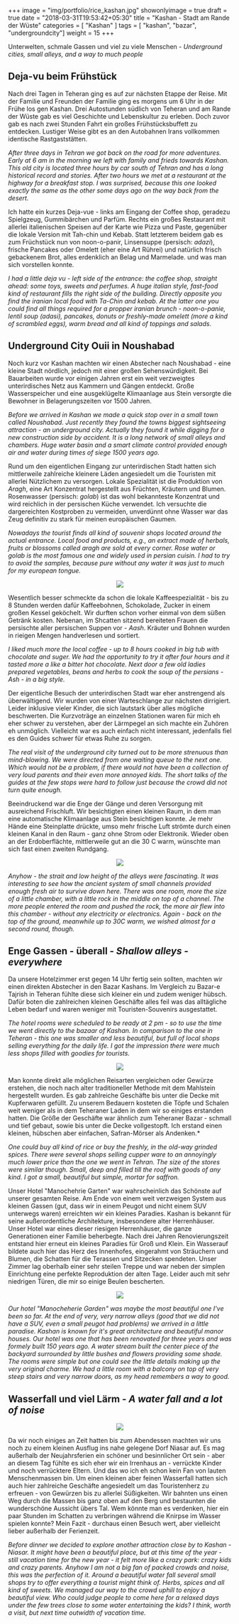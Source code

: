 +++
image = "img/portfolio/rice_kashan.jpg"
showonlyimage = true
draft = true
date = "2018-03-31T19:53:42+05:30"
title = "Kashan -  Stadt am Rande der Wüste"
categories = [ "Kashan" ]
tags = [ "kashan", "bazar", "undergroundcity"]
weight = 15
+++

Unterwelten, schmale Gassen und viel zu viele Menschen - *Underground cities, small alleys, and a way to much people* 

<!--more-->

## Deja-vu beim Frühstück 
Nach drei Tagen in Teheran ging es auf zur nächsten Etappe der Reise. Mit der Familie und Freunden
der Familie ging es morgens um 6 Uhr in der Frühe los gen Kashan. 
Drei Autostunden südlich von Teheran und am Rande der Wüste gab es viel Geschichte und Lebenskultur zu erleben. Doch zuvor gab es nach zwei Stunden Fahrt ein großes Frühstücksbuffett zu entdecken. Lustiger Weise gibt es an den Autobahnen Irans vollkommen identische Rastgaststätten. 

*After three days in Tehran we got back on the road for more adventures. Early at 6 am in the morning we left with family and frieds towards Kashan. This old city is located three hours by car south of Tehran and has a long historical record and stories. After two hours we met at a restaurant at the highway for a breakfast stop. I was surprised, because this one looked exactly the same as the other some days ago on the way back from the desert.*

Ich hatte ein kurzes Deja-vue - links am Eingang der Coffee shop, geradezu Spielgzeug, Gummibärchen und Parfüm. Rechts ein großes Restaurant mit allerlei italienischen Speisen auf der Karte wie Pizza und Paste, gegenüber die lokale Version mit Tah-chin und Kebab. Statt letzterem beidem gab es zum Früchstück nun von noon-o-panir, Linsensuppe (persisch: *adazi*), frische Pancakes oder Omelett (eher eine Art Rührei) und natürlich frisch gebackenem Brot, alles erdenklich an Belag und Marmelade. und was man sich vorstellen konnte. 

*I had a little deja vu - left side of the entrance: the coffee shop, straight ahead: some toys, sweets and perfumes. A huge italian style, fast-food kind of restaurant fills the right side of the building. Directly opposite you find the iranian local food with Ta-Chin and kebab. At the latter one you could find all things required for a propper iranian brunch - noon-o-panie, lentil soup (adasi), pancakes, donuts or freshly-made omelett (more a kind of scrambled eggs), warm bread and all kind of toppings and salads.*


## Underground City Ouii in Noushabad

Noch kurz vor Kashan machten wir einen Abstecher nach Noushabad - eine kleine Stadt nördlich, jedoch mit einer großen Sehenswürdigkeit. Bei Bauarbeiten wurde vor einigen Jahren erst ein weit verzweigtes unterirdisches Netz aus Kammern und Gängen entdeckt. Große Wasserspeicher und eine ausgeklügelte Klimaanlage aus Stein versorgte die Bewohner in Belagerungszeiten vor 1500 Jahren. 

*Before we arrived in Kashan we made a quick stop over in a small town called Noushabad. Just recently they found the towns biggest sightseeing attraction - an underground city. Actually they found it while digging for a new construction side by accident. It is a long network of small alleys and chambers. Huge water basin and a smart climate control provided enough air and water during times of siege 1500 years ago.*

Rund um den eigentlichen Eingang zur unterirdischen Stadt hatten sich mittlerweile zahlreiche kleinere Läden angesiedelt um die Touristen mit allerlei Nützlichem zu versorgen. Lokale Spezialität ist die Produktion von *Aragh*, eine Art Konzentrat hergestellt aus Früchten, Kräutern und Blumen. Rosenwasser (persisch: *golab*) ist das wohl bekannteste Konzentrat und wird reichlich in der persischen Küche verwendet. Ich versuchte die dargereichten Kostproben zu vermeiden, unverdünnt ohne Wasser war das Zeug definitiv zu stark für meinen europäischen Gaumen. 

*Nowadays the tourist finds all kind of souvenir shops located around the actual entrance. Local food and products, e.g., an extract made of herbals, fruits or blossoms called aragh are sold at every corner. Rose water or golab is the most famous one and widely used in persian cuisin. I had to try to avoid the samples, because pure without any water it was just to much for my european tongue.*

<p align="center">
  <img src="/img/portfolio/Noosheshabad.png">
</p>

Wesentlich besser schmeckte da schon die lokale Kaffeespezialität - bis zu 8 Stunden werden dafür Kaffeebohnen, Schokolade, Zucker in einem großen Kessel geköchelt. Wir durften schon vorher einmal von dem süßen Getränk kosten. Nebenan, im Shcatten sitzend bereiteten Frauen die persischte aller persischen Suppen vor - *Aash*. Kräuter und Bohnen wurden in rieigen Mengen handverlesen und sortiert. 

*I liked much more the local coffee - up to 8 hours cooked in big tub with chocolate and suger. We had the opportunity to try it after four hours and it tasted more a like a bitter hot chocolate. Next door a few old ladies prepared vegetables, beans and herbs to cook the soup of the persians - Ash - in a big style.*

Der eigentliche Besuch der unterirdischen Stadt war eher anstrengend als überwältigend. Wir wurden von einer Warteschlange zur nächsten dirrigiert. Leider inklusive vieler Kinder, die sich lautstark über alles mögliche beschwerten. Die Kurzvoträge an einzelnen Stationen waren für mich eh eher schwer zu verstehen, aber der Lärmpegel an sich machte ein Zuhören eh unmöglich. Vielleicht war es auch einfach nicht interessant, jedenfalls fiel es den Guides schwer für etwas Ruhe zu sorgen.

*The real visit of the underground city turned out to be more strenuous than mind-blowing. We were directed from one waiting queue to the next one. Which would not be a problem, if there would not have been a collection of very loud parents and their even more annoyed kids. The short talks of the guides at the few stops were hard to follow just because the crowd did not turn quite enough.*

Beeindruckend war die Enge der Gänge und deren Versorgung mit ausreichend Frischluft. Wir besichtigten einen kleinen Raum, in dem man eine automatische Klimaanlage aus Stein besichtigen konnte. Je mehr Hände eine Steinplatte drückte, umso mehr frische Luft strömte durch einen kleinen Kanal in den Raum - ganz ohne Strom oder Elektronik. Wieder oben an der Erdoberflächte, mittlerweile gut an die 30 C warm, wünschte man sich fast einen zweiten Rundgang.

<p align="center">
  <img src="/img/portfolio/Noosheshabad_2.png">
</p>

*Anyhow - the strait and low height of the alleys were fascinating. It was interesting to see how the ancient system of small channels provided enough fresh air to survive down here. There was one room, more the size of a little chamber, with a little rock in the middle on top of a channel. The more people entered the room and pushed the rock, the more air flew into this chamber - without any electricity or electronics. Again - back on the top of the ground, meanwhile up to 30C warm, we wished almost for a second round, though.*

## Enge Gassen - überall - *Shallow alleys - everywhere*

Da unsere Hotelzimmer erst gegen 14 Uhr fertig sein sollten, machten wir einen direkten Abstecher in den Bazar Kashans. Im Vergleich zu Bazar-e Tajrish in Teheran fühlte diese sich kleiner ein und zudem weniger hübsch. Dafür boten die zahlreichen kleinen Geschäfte alles feil was das alltägliche Leben bedarf und waren weniger mit Touristen-Souvenirs ausgestattet.

*The hotel rooms were scheduled to be ready at 2 pm - so to use the time we went directly to the bazaar of Kashan. In comparison to the one in Teheran - this one was smaller and less beautiful, but full of local shops selling everything for the daily life. I got the impression there were much less shops filled with goodies for tourists.*

<p align="center">
  <img src="/img/portfolio/Kashan_bazar.png">
</p>

Man konnte direkt alle möglichen Reisarten vergleichen oder Gewürze erstehen, die noch nach alter traditioneller Methode mit dem Mahlstein hergestellt wurden. Es gab zahlreiche Geschäfte bis unter die Decke mit Kupferwaren gefüllt. Zu unserem Bedauern kosteten die Töpfe und Schalen weit weniger als in dem Teheraner Laden in dem wir so einiges erstanden hatten. Die Größe der Geschäfte war ähnlich zum Teheraner Bazar - schmall und tief gebaut, sowie bis unter die Decke vollgestopft. Ich erstand einen kleinen, hübschen aber einfachen, Safran-Mörser als Andenken.*

*One could buy all kind of rice or buy the freshly, in the old-way grinded spices. There were several shops selling cupper ware to an annoyingly much lower price than the one we went in Tehran. The size of the stores were similar though. Small, deep and filled till the roof with goods of any kind. I got a small, beautiful but simple, mortar for saffron.*

Unser Hotel "Manochehrie Garten" war wahrscheinlich das Schönste auf unserer gesamten Reise. Am Ende von einem weit verzweigen System aus kleinen Gassen (gut, dass wir in einem Peugot und nicht einem SUV unterwegs waren) erreichten wir ein kleines Paradies. Kashan is bekannt für seine außerordentliche Architekture, insbesondere alter Herrenhäuser. Unser Hotel war eines dieser riesigen Herrenhäuser, die ganze Generationen einer Familie beherbegte. Nach drei Jahren Renovierungszeit entstand hier erneut ein kleines Paradies für Groß und Klein. Ein Wasserauf bildete auch hier das Herz des Innenhofes, eingerahmt von Sträuchern und Blumen, die Schatten für die Terassen und Sitzecken spendeten. Unser Zimmer lag oberhalb einer sehr steilen Treppe und war neben der simplen Einrichtung eine perfekte Reproduktion der alten Tage. Leider auch mit sehr niedrigen Türen, die mir so einige Beulen bescherten. 

<p align="center">
  <img src="/img/portfolio/Kashan_hotel.png">
</p>

*Our hotel "Manocheherie Garden" was maybe the most beautiful one I've been so far. At the end of very, very narrow alleys (good that we did not have a SUV, even a small peugot had problems) we arrived in a little paradise. Kashan is known for it's great architecture and beautiful manor houses. Our hotel was one that has been renovated for three years and was formely built 150 years ago. A water stream built the center piece of the backyard surrounded by little bushes and flowers providing some shade. The rooms were simple but one could see the little details making up the very original charme. We had a little room with a balcony on top of very steep stairs and very narrow doors, as my head remembers a way to good.*

## Wasserfall und viel Lärm - *A water fall and a lot of noise*

<p align="center">
  <img src="/img/portfolio/view_crazyvillage.jpg">
</p>

Da wir noch einiges an Zeit hatten bis zum Abendessen machten wir uns noch zu einem kleinen Ausflug ins nahe gelegene Dorf Niasar auf. Es mag außerhalb der Neujahrsferien ein schöner und besinnlicher Ort sein - aber an diesem Tag fühlte es sich eher wir ein Irrenhaus an - verrückte Kinder und noch verrücktere Eltern. Und das wo ich eh schon kein Fan von lauten Menschenmassen bin. Um einen kleinen aber feinen Wasserfall hatten sich auch hier zahlreiche Geschäfte angesiedelt um das Touristenherz zu erfreuen - von Gewürzen bis zu allerlei Süßigkeiten. Wir bahnten uns einen Weg durch die Massen bis ganz oben auf den Berg und bestaunten die wunderschöne Aussicht übers Tal. Wem könnte man es verdenken, hier ein paar Stunden im Schatten zu verbringen während die Knirpse im Wasser spielen konnte? Mein Fazit - durchaus einen Besuch wert, aber vielleicht lieber außerhalb der Ferienzeit.

*Before dinner we decided to explore another attraction close by to Kashan - Niasar. It might have been a beautiful place, but at this time of the year - still vacation time for the new year - it felt more like a crazy park: crazy kids and crazy parents. Anyhow I am not a big fan of packed crowds and noise, this was the perfection of it. Around a beautiful water fall several small shops try to offer everything a tourist might think of. Herbs, spices and all kind of sweets. We managed our way to the crowd uphill to enjoy a beautiful view. Who could judge people to come here for a relaxed days under the few trees close to some water entertaining the kids? I think, worth a visit, but next time outwidth of vacation time.*

